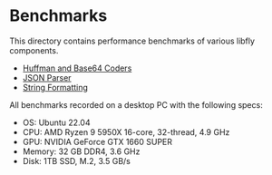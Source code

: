 # Benchmarks

This directory contains performance benchmarks of various libfly components.

* [Huffman and Base64 Coders](/bench/coders)
* [JSON Parser](/bench/json)
* [String Formatting](/bench/string)

All benchmarks recorded on a desktop PC with the following specs:
* OS: Ubuntu 22.04
* CPU: AMD Ryzen 9 5950X 16-core, 32-thread, 4.9 GHz
* GPU: NVIDIA GeForce GTX 1660 SUPER
* Memory: 32 GB DDR4, 3.6 GHz
* Disk: 1TB SSD, M.2, 3.5 GB/s
